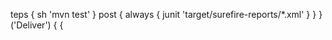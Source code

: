 teps {
                sh 'mvn test'
            }
            post {
                always {
                    junit 'target/surefire-reports/*.xml'
                }
            }
        }
        ('Deliver') {
             {

